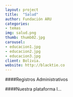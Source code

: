 ```yaml
---
layout: project
title:  "Salud"
author: Fundación ARU
categories:
- temas
img: salud.png
thumb: thumb02.jpg
carousel:
- educacion1.jpg
- educacion2.jpg
- educacion3.jpg
client: Bolivia.
website: http://blacktie.co
---
```

####Registros Administrativos


####Nuestra plataforma
I...